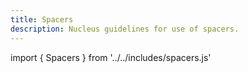 ```yaml
---
title: Spacers
description: Nucleus guidelines for use of spacers.
---
```


import { Spacers } from '../../includes/spacers.js'

<Spacers></Spacers>
